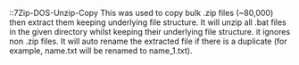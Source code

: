 ::7Zip-DOS-Unzip-Copy
This was used to copy bulk .zip files (~80,000) then extract them keeping underlying file structure.
It will unzip all .bat files in the given directory whilst keeping their underlying file structure. it ignores non .zip files.
It will auto rename the extracted file if there is a duplicate (for example, name.txt will be renamed to name_1.txt).


